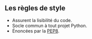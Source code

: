 ## Les règles de style

* Assurent la lisibilité du code.
* Socle commun à tout projet Python.
* Énoncées par la [PEP8](https://www.python.org/dev/peps/pep-0008/).
